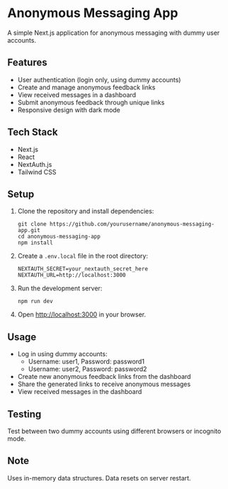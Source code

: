 # Anonymous Messaging App

A simple Next.js application for anonymous messaging with dummy user accounts.

## Features

- User authentication (login only, using dummy accounts)
- Create and manage anonymous feedback links
- View received messages in a dashboard
- Submit anonymous feedback through unique links
- Responsive design with dark mode

## Tech Stack

- Next.js
- React
- NextAuth.js
- Tailwind CSS

## Setup

1. Clone the repository and install dependencies:

   ```
   git clone https://github.com/yourusername/anonymous-messaging-app.git
   cd anonymous-messaging-app
   npm install
   ```

2. Create a `.env.local` file in the root directory:

   ```
   NEXTAUTH_SECRET=your_nextauth_secret_here
   NEXTAUTH_URL=http://localhost:3000
   ```

3. Run the development server:

   ```
   npm run dev
   ```

4. Open [http://localhost:3000](http://localhost:3000) in your browser.

## Usage

- Log in using dummy accounts:
  - Username: user1, Password: password1
  - Username: user2, Password: password2
- Create new anonymous feedback links from the dashboard
- Share the generated links to receive anonymous messages
- View received messages in the dashboard

## Testing

Test between two dummy accounts using different browsers or incognito mode.

## Note

Uses in-memory data structures. Data resets on server restart.
